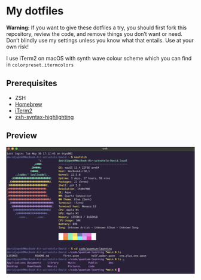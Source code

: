 # My dotfiles
**Warning:** If you want to give these dotfiles a try, you should first fork this repository, review the code, and remove things you don’t want or need. Don’t blindly use my settings unless you know what that entails. Use at your own risk!

I use iTerm2 on macOS with synth wave colour scheme which you can find in `colorpreset.itermcolors`

## Prerequisites
- ZSH
- [Homebrew](https://brew.sh/)
- [iTerm2](https://iterm2.com/)
- [zsh-syntax-highlighting](https://github.com/zsh-users/zsh-syntax-highlighting/tree/master)

## Preview
<img src="/preview.png">
